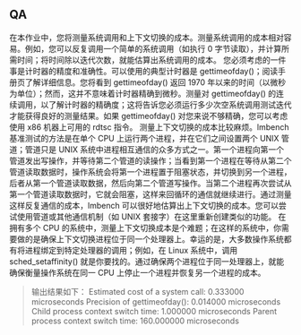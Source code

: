 ## QA
在本作业中，您将测量系统调用和上下文切换的成本。测量系统调用的成本相对容易。例如，您可以反复调用一个简单的系统调用（如执行 0 字节读取），并计算所需时间；将时间除以迭代次数，就能估算出系统调用的成本。
您必须考虑的一件事是计时器的精度和准确性。可以使用的典型计时器是 gettimeofday()；阅读手册页了解详细信息。您将看到 gettimeofday() 返回 1970 年以来的时间（以微秒为单位）；然而，这并不意味着计时器精确到微秒。测量对 gettimeofday() 的连续调用，以了解计时器的精确度；这将告诉您必须运行多少次空系统调用测试迭代才能获得良好的测量结果。如果 gettimeofday() 对您来说不够精确，您可以考虑使用 x86 机器上可用的 rdtsc 指令。
测量上下文切换的成本比较麻烦。lmbench 基准测试的方法是在单个 CPU 上运行两个进程，并在它们之间设置两个 UNIX 管道；管道只是 UNIX 系统中进程相互通信的众多方式之一。第一个进程向第一个管道发出写操作，并等待第二个管道的读操作；当看到第一个进程在等待从第二个管道读取数据时，操作系统会将第一个进程置于阻塞状态，并切换到另一个进程，后者从第一个管道读取数据，然后向第二个管道写操作。当第二个进程再次尝试从第一个管道读取数据时，它就会阻塞，这样来回循环的通信就继续进行。通过测量这样反复通信的成本，lmbench 可以很好地估算出上下文切换的成本。您可以尝试使用管道或其他通信机制（如 UNIX 套接字）在这里重新创建类似的功能。
在拥有多个 CPU 的系统中，测量上下文切换成本是个难题；在这样的系统中，你需要做的是确保上下文切换进程位于同一个处理器上。幸运的是，大多数操作系统都有将进程绑定到特定处理器的调用；例如，在 Linux 系统中，调用 sched_setaffinity() 就是你要找的。通过确保两个进程位于同一处理器上，就能确保衡量操作系统在同一 CPU 上停止一个进程并恢复另一个进程的成本。
> 输出结果如下：
> Estimated cost of a system call: 0.333000 microseconds
Precision of gettimeofday(): 0.014000 microseconds
Child process context switch time: 1.000000 microseconds
Parent process context switch time: 160.000000 microseconds
